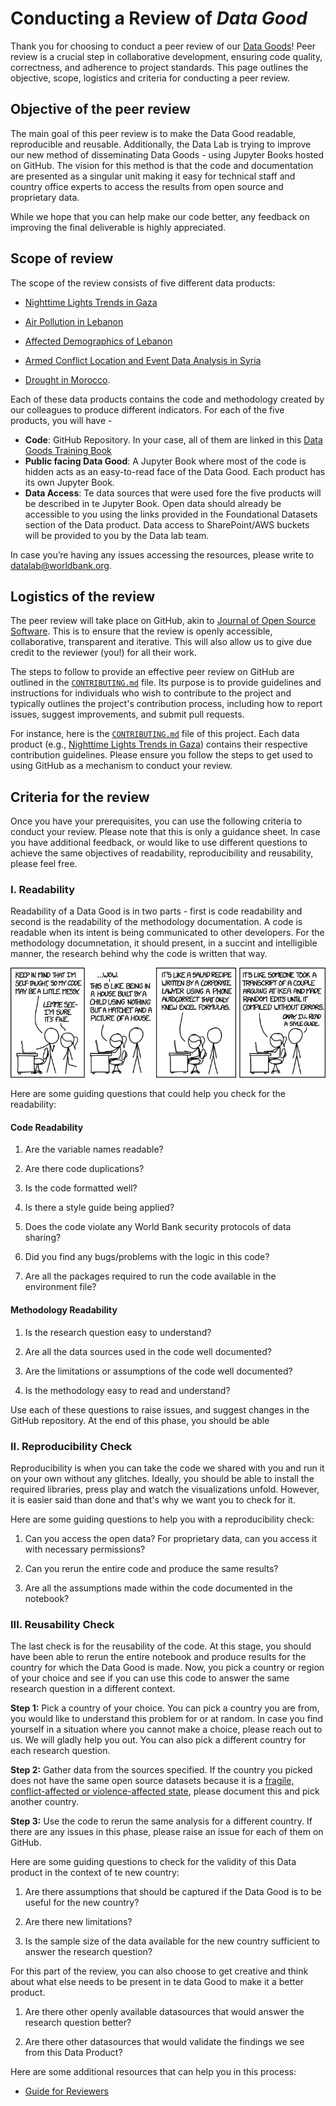 # Conducting a Review of *Data Good*

Thank you for choosing to conduct a peer review of our [Data Goods](https://worldbank.github.io/data-good-training/docs/introduction-to-data-goods.html)! Peer review is a crucial step in collaborative development, ensuring code quality, correctness, and adherence to project standards. This page outlines the objective, scope, logistics and criteria for conducting a peer review.

## Objective of the peer review

The main goal of this peer review is to make the Data Good readable, reproducible and reusable. Additionally, the Data Lab is trying to improve our new method of disseminating Data Goods - using Jupyter Books hosted on GitHub. The vision for this method is that the code and documentation are presented as a singular unit making it easy for technical staff and country office experts to access the results from open source and proprietary data.  

While we hope that you can help make our code better, any feedback on improving the final deliverable is highly appreciated.

## Scope of review

The scope of the review consists of five different data products:

- [Nighttime Lights Trends in Gaza](https://datapartnership.org/gaza-israel-conflict-impact-analysis/notebooks/nighttime-lights/README.html)

- [Air Pollution in Lebanon](https://datapartnership.org/lebanon-economic-monitor/notebooks/air-pollution/air-pollution.html)

- [Affected Demographics of Lebanon](https://datapartnership.org/lebanon-economic-monitor/notebooks/population/population.html)

- [Armed Conflict Location and Event Data Analysis in Syria](https://datapartnership.org/syria-economic-monitor/notebooks/conflict/acled.html)

- [Drought in Morocco](https://datapartnership.org/morocco-economic-monitor/docs/drought-index.html).

Each of these data products contains the code and methodology created by our colleagues to produce different indicators. For each of the five products, you will have -

- **Code**: GitHub Repository. In your case, all of them are linked in this  [Data Goods Training Book](https://github.com/worldbank/data-good-training)
- **Public facing Data Good**: A Jupyter Book where most of the code is hidden acts as an easy-to-read face of the Data Good. Each product has its own Jupyter Book.  
- **Data Access**: Te data sources that were used fore the five products will be described in te Jupyter Book. Open data should already be accessible to you using the links provided in the Foundational Datasets section of the Data product. Data access to SharePoint/AWS buckets will be provided to you by the Data lab team.

In case you’re having any issues accessing the resources, please write to [datalab@worldbank.org](mailto:datalab@worldbank.org).

## Logistics of the review

The peer review will take place on GitHub, akin to [Journal of Open Source Software](https://github.com/openjournals/joss-reviews/issues). This is to ensure that the review is openly accessible, collaborative, transparent and iterative. This will also allow us to give due credit to the reviewer (you!) for all their work.

The steps to follow to provide an effective peer review on GitHub are outlined in the [`CONTRIBUTING.md`](https://contributing.md) file. Its purpose is to provide guidelines and instructions for individuals who wish to contribute to the project and typically outlines the project's contribution process, including how to report issues, suggest improvements, and submit pull requests.

For instance, here is the [`CONTRIBUTING.md`](CONTRIBUTING.md) file of this project. Each data product (e.g., [Nighttime Lights Trends in Gaza](https://datapartnership.org/gaza-israel-conflict-impact-analysis/notebooks/nighttime-lights/README.html)) contains their respective contribution guidelines. Please ensure you follow the steps to get used to using GitHub as a mechanism to conduct your review.

## Criteria for the review

Once you have your prerequisites, you can use the following criteria to conduct your review. Please note that this is only a guidance sheet. In case you have additional feedback, or would like to use different questions to achieve the same objectives of readability, reproducibility and reusability, please feel free.

### I. Readability

Readability of a Data Good is in two parts - first is code readability and second is the readability of the methodology documentation. A code is readable when its intent is being communicated to other developers. For the methodology documnetation, it should present, in a succint and intelligible manner, the research behind why the code is written that way.

![Code-Readability-Comic](../docs/images/code_quality.png)

Here are some guiding questions that could help you check for the readability:

#### Code Readability

1. Are the variable names readable?

2. Are there code duplications?

3. Is the code formatted well?

4. Is there a style guide being applied?

5. Does the code violate any World Bank security protocols of data sharing?

6. Did you find any bugs/problems with the logic in this code?

7. Are all the packages required to run the code available in the environment file?

#### Methodology Readability

1. Is the research question easy to understand?

2. Are all the data sources used in the code well documented?

3. Are the limitations or assumptions of the code well documented?

4. Is the methodology easy to read and understand?

Use each of these questions to raise issues, and suggest changes in the GitHub repository. At the end of this phase, you should be able

### II. Reproducibility Check

Reproducibility is when you can take the code we shared with you and run it on your own without any glitches. Ideally, you should be able to install the required libraries, press play and watch the visualizations unfold. However, it is easier said than done and that's why we want you to check for it.

Here are some guiding questions to help you with a reproducibility check:

1. Can you access the open data? For proprietary data, can you access it with necessary permissions?

2. Can you rerun the entire code and produce the same results?

3. Are all the assumptions made within the code documented in the notebook?

### III. Reusability Check

The last check is for the reusability of the code. At this stage, you should have been able to rerun the entire notebook and produce results for the country for which the Data Good is made. Now, you pick a country or region of your choice and see if you can use this code to answer the same research question in a different context.

**Step 1:** Pick a country of your choice. You can pick a country you are from, you would like to understand this problem for or at random. In case you find yourself in a situation where you cannot make a choice, please reach out to us. We will gladly help you out. You can also pick a different country for each research question.

**Step 2:** Gather data from the sources specified. If the country you picked does not have the same open source datasets because it is a [fragile, conflict-affected or violence-affected state](https://www.worldbank.org/en/topic/fragilityconflictviolence/overview), please document this and pick another country.

**Step 3:** Use the code to rerun the same analysis for a different country. If there are any issues in this phase, please raise an issue for each of them on GitHub.

Here are some guiding questions to check for the validity of this Data product in the context of te new country:

1. Are there assumptions that should be captured if the Data Good is to be useful for the new country?

2. Are there new limitations?

3. Is the sample size of the data available for the new country sufficient to answer the research question?

For this part of the review, you can also choose to get creative and think about what else needs to be present in te data Good to make it a better product.

1. Are there other openly available datasources that would answer the research question better?

2. Are there other datasources that would validate the findings we see from this Data Product?

Here are some additional resources that can help you in this process:

- [Guide for Reviewers](https://www.pyopensci.org/software-peer-review/how-to/reviewer-guide.html)
